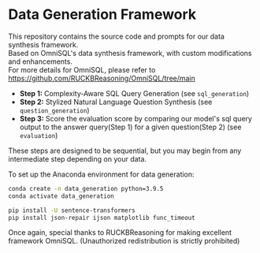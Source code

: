 # Data Generation Framework

This repository contains the source code and prompts for our data synthesis framework.  
Based on OmniSQL's data synthesis framework, with custom modifications and enhancements.  
For more details for OmniSQL, please refer to https://github.com/RUCKBReasoning/OmniSQL/tree/main


- **Step 1:** Complexity-Aware SQL Query Generation (see `sql_generation`)
- **Step 2:** Stylized Natural Language Question Synthesis (see `question_generation`)
- **Step 3:** Score the evaluation score by comparing our model's sql query output to the answer query(Step 1) for a given question(Step 2) (see `evaluation`)

These steps are designed to be sequential, but you may begin from any intermediate step depending on your data.

To set up the Anaconda environment for data generation:

```bash
conda create -n data_generation python=3.9.5
conda activate data_generation

pip install -U sentence-transformers
pip install json-repair ijson matplotlib func_timeout
```

Once again, special thanks to RUCKBReasoning for making excellent framework OmniSQL. (Unauthorized redistribution is strictly prohibited)